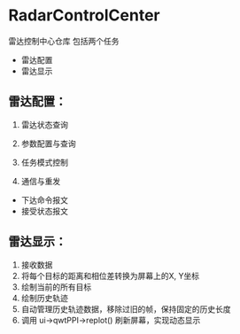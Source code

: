 # RadarControlCenter
雷达控制中心仓库
包括两个任务
- 雷达配置
- 雷达显示

## 雷达配置：
1. 雷达状态查询

2. 参数配置与查询

3. 任务模式控制


4. 通信与重发
+ 下达命令报文
+ 接受状态报文

## 雷达显示：
1. 接收数据
2. 将每个目标的距离和相位差转换为屏幕上的X, Y坐标
3. 绘制当前的所有目标
4. 绘制历史轨迹
5. 自动管理历史轨迹数据，移除过旧的帧，保持固定的历史长度
6. 调用 ui->qwtPPI->replot() 刷新屏幕，实现动态显示
